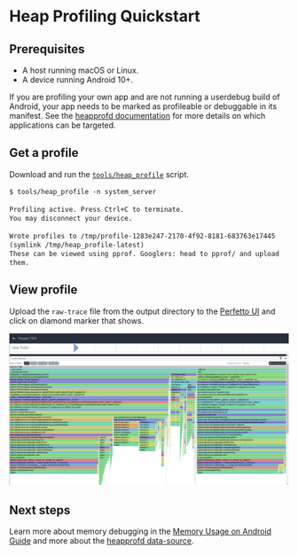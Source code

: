 # Heap Profiling Quickstart

## Prerequisites
* A host running macOS or Linux.
* A device running Android 10+.

If you are profiling your own app and are not running a userdebug build of
Android, your app needs to be marked as profileable or
debuggable in its manifest. See the [heapprofd documentation](
/docs/data-sources/native-heap-profiler.md#heapprofd-targets) for more
details on which applications can be targeted.

## Get a profile

Download and run the [`tools/heap_profile`](
https://raw.githubusercontent.com/google/perfetto/master/tools/heap_profile)
script.

```
$ tools/heap_profile -n system_server

Profiling active. Press Ctrl+C to terminate.
You may disconnect your device.

Wrote profiles to /tmp/profile-1283e247-2170-4f92-8181-683763e17445 (symlink /tmp/heap_profile-latest)
These can be viewed using pprof. Googlers: head to pprof/ and upload them.
```

## View profile
Upload the `raw-trace` file from the output directory to the [Perfetto UI](
https://ui.perfetto.dev) and click on diamond marker that shows.

![Profile Diamond](/docs/images/profile-diamond.png)
![Native Flamegraph](/docs/images/syssrv-apk-assets-two.png)

## Next steps
Learn more about memory debugging in the [Memory Usage on Android Guide](
/docs/guides/memory.md) and more about the [heapprofd data-source](
/docs/TODO.md).
